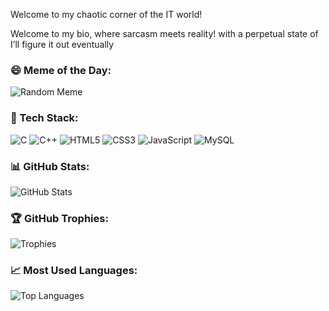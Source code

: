 Welcome to my chaotic corner of the IT world!

Welcome to my bio, where sarcasm meets reality! with a perpetual state of I’ll figure it out eventually

### 😄 Meme of the Day:
![Random Meme](https://meme-api.herokuapp.com/gimme)

### 🌟 Tech Stack:
![C](https://img.shields.io/badge/C-00599C?style=for-the-badge&logo=c&logoColor=white)
![C++](https://img.shields.io/badge/C%2B%2B-00599C?style=for-the-badge&logo=c%2B%2B&logoColor=white)
![HTML5](https://img.shields.io/badge/HTML5-E34F26?style=for-the-badge&logo=html5&logoColor=white)
![CSS3](https://img.shields.io/badge/CSS3-1572B6?style=for-the-badge&logo=css3&logoColor=white)
![JavaScript](https://img.shields.io/badge/JavaScript-F7DF1E?style=for-the-badge&logo=javascript&logoColor=black)
![MySQL](https://img.shields.io/badge/MySQL-4479A1?style=for-the-badge&logo=mysql&logoColor=white)


### 📊 GitHub Stats:
![GitHub Stats](https://github-readme-stats.vercel.app/api?username=b1kaf7&show_icons=true&theme=radical)


### 🏆 GitHub Trophies:
![Trophies](https://github-profile-trophy.vercel.app/?username=b1kaf7&theme=radical)


### 📈 Most Used Languages:
![Top Languages](https://github-readme-stats.vercel.app/api/top-langs/?username=b1kaf7&layout=compact&theme=radical)
<!---
b1kaf7/b1kaf7 is a ✨ special ✨ repository because its `README.md` (this file) appears on your GitHub profile.
You can click the Preview link to take a look at your changes.
--->

